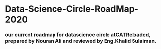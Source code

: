 # Data-Science-Circle-RoadMap-2020

### our current roadmap for datascience circle at[CATReloaded](https://github.com/CATReloaded), prepared by Nouran Ali and reviewed by Eng.Khalid Sulaiman.
